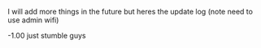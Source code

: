 I will add more things in the future but heres the update log (note need to use admin wifi)

-1.00 just stumble guys
